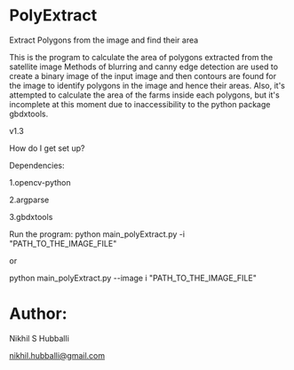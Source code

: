 # PolyExtract
Extract Polygons from the image and find their area

This is the program to calculate the area of polygons extracted from the satellite image
Methods of blurring and canny edge detection are used to create a binary image of the input image and then contours are found for the image to identify polygons in the image and hence their areas. Also, it's attempted to calculate the area of the farms inside each polygons, but it's incomplete at this moment due to inaccessibility to the python package gbdxtools.

v1.3

How do I get set up?

Dependencies:

  1.opencv-python 

  2.argparse 

  3.gbdxtools


Run the program:
python main_polyExtract.py -i "PATH_TO_THE_IMAGE_FILE" 

or 

python main_polyExtract.py --image i "PATH_TO_THE_IMAGE_FILE"


# Author: 

Nikhil S Hubballi 

nikhil.hubballi@gmail.com
